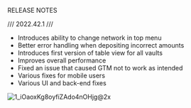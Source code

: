 RELEASE NOTES


/// 2022.42.1 /// 


- Introduces ability to change network in top menu
- Better error handling when depositing incorrect amounts
- Introduces first version of table view for all vaults
- Improves overall performance
- Fixed an issue that caused GTM not to work as intended
- Various fixes for mobile users
- Various UI and back-end fixes


 
![1_iOaoxKg8oyfiZAdo4nOHjg@2x](https://user-images.githubusercontent.com/92045995/197152984-b0f2d0c5-2302-43db-9724-3eb94a47c73d.jpg)
